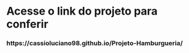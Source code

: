 <h1>Acesse o link do projeto para conferir</h1>
<h3>https://cassioluciano98.github.io/Projeto-Hamburgueria/</h3>
